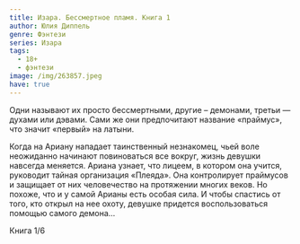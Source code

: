```yaml
---
title: Изара. Бессмертное пламя. Книга 1
author: Юлия Диппель
genre: Фэнтези
series: Изара
tags:
  - 18+
  - фэнтези
image: /img/263857.jpeg
have: true
---
```

Одни называют их просто бессмертными, другие – демонами, третьи — духами или дэвами. Сами же они предпочитают название «праймус», что значит «первый» на латыни.

Когда на Ариану нападает таинственный незнакомец, чьей воле неожиданно начинают повиноваться все вокруг, жизнь девушки навсегда меняется. Ариана узнает, что лицеем, в котором она учится, руководит тайная организация «Плеяда». Она контролирует праймусов и защищает от них человечество на протяжении многих веков. Но похоже, что и у самой Арианы есть особая сила. И чтобы спастись от того, кто открыл на нее охоту, девушке придется воспользоваться помощью самого демона...

Книга 1/6